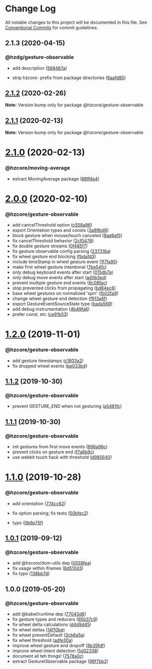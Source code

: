 # Change Log

All notable changes to this project will be documented in this file.
See [Conventional Commits](https://conventionalcommits.org) for commit guidelines.

## 2.1.3 (2020-04-15)


### @hzdg/gesture-observable

* add description ([568487a](https://github.com/hzdg/hz-core/commit/568487a))

* strip hzcore- prefix from package directories ([6aafd85](https://github.com/hzdg/hz-core/commit/6aafd85))


## [2.1.2](https://github.com/hzdg/hz-core/compare/@hzcore/gesture-observable@2.1.1...@hzcore/gesture-observable@2.1.2) (2020-02-26)

**Note:** Version bump only for package @hzcore/gesture-observable





## [2.1.1](https://github.com/hzdg/hz-core/compare/@hzcore/gesture-observable@2.1.0...@hzcore/gesture-observable@2.1.1) (2020-02-13)

**Note:** Version bump only for package @hzcore/gesture-observable





# [2.1.0](https://github.com/hzdg/hz-core/compare/@hzcore/gesture-observable@2.0.0...@hzcore/gesture-observable@2.1.0) (2020-02-13)


### @hzcore/moving-average

* extract MovingAverage package ([88ff4e4](https://github.com/hzdg/hz-core/commit/88ff4e4))


# [2.0.0](https://github.com/hzdg/hz-core/compare/@hzcore/gesture-observable@1.2.0...@hzcore/gesture-observable@2.0.0) (2020-02-10)


### @hzcore/gesture-observable

* add cancelThreshold option ([c558a96](https://github.com/hzdg/hz-core/commit/c558a96))
* export Orientation types and consts ([3a89bd6](https://github.com/hzdg/hz-core/commit/3a89bd6))
* block gesture when mouse/touch canceled ([8aa9af5](https://github.com/hzdg/hz-core/commit/8aa9af5))
* fix cancelThreshold behavior ([2cf0476](https://github.com/hzdg/hz-core/commit/2cf0476))
* fix double gesture streams ([0f485f7](https://github.com/hzdg/hz-core/commit/0f485f7))
* fix gesture observable config parsing ([237318a](https://github.com/hzdg/hz-core/commit/237318a))
* fix wheel gesture end blocking ([fbdafd3](https://github.com/hzdg/hz-core/commit/fbdafd3))
* include timeStamp in wheel gesture event ([1f7fa95](https://github.com/hzdg/hz-core/commit/1f7fa95))
* make first wheel gesture intentional ([7be54fc](https://github.com/hzdg/hz-core/commit/7be54fc))
* only debug keyboard events after start ([015db7a](https://github.com/hzdg/hz-core/commit/015db7a))
* only debug move events after start ([ad0b3ed](https://github.com/hzdg/hz-core/commit/ad0b3ed))
* prevent multiple gesture end events ([6c08fac](https://github.com/hzdg/hz-core/commit/6c08fac))
* stop prevented clicks from propagating ([bd84ec6](https://github.com/hzdg/hz-core/commit/bd84ec6))
* base wheel gestures on normalized 'spin' ([fb02fa9](https://github.com/hzdg/hz-core/commit/fb02fa9))
* change wheel gesture end detection ([f913a6f](https://github.com/hzdg/hz-core/commit/f913a6f))
* export GestureEventSourceState type ([bada569](https://github.com/hzdg/hz-core/commit/bada569))
* add debug instrumentation ([4b49fa6](https://github.com/hzdg/hz-core/commit/4b49fa6))
* prefer const, etc ([ce91b53](https://github.com/hzdg/hz-core/commit/ce91b53))


# [1.2.0](https://github.com/hzdg/hz-core/compare/@hzcore/gesture-observable@1.1.2...@hzcore/gesture-observable@1.2.0) (2019-11-01)


### @hzcore/gesture-observable

* add gesture timestamps ([c1803a2](https://github.com/hzdg/hz-core/commit/c1803a2))
* fix dropped wheel events ([be033b4](https://github.com/hzdg/hz-core/commit/be033b4))


## [1.1.2](https://github.com/hzdg/hz-core/compare/@hzcore/gesture-observable@1.1.1...@hzcore/gesture-observable@1.1.2) (2019-10-30)


### @hzcore/gesture-observable

* prevent GESTURE_END when not gesturing ([a5481fc](https://github.com/hzdg/hz-core/commit/a5481fc))


## [1.1.1](https://github.com/hzdg/hz-core/compare/@hzcore/gesture-observable@1.1.0...@hzcore/gesture-observable@1.1.1) (2019-10-30)


### @hzcore/gesture-observable

* init gestures from first move events ([896a96c](https://github.com/hzdg/hz-core/commit/896a96c))
* prevent clicks on gesture end ([f7a8b9c](https://github.com/hzdg/hz-core/commit/f7a8b9c))
* use webkit touch hack with threshold ([d985640](https://github.com/hzdg/hz-core/commit/d985640))


# [1.1.0](https://github.com/hzdg/hz-core/compare/@hzcore/gesture-observable@1.0.1...@hzcore/gesture-observable@1.1.0) (2019-10-28)


### @hzcore/gesture-observable

* add orientation ([774cc62](https://github.com/hzdg/hz-core/commit/774cc62))
* fix option parsing; fix tests ([50bfec2](https://github.com/hzdg/hz-core/commit/50bfec2))

* typo ([0b6e75f](https://github.com/hzdg/hz-core/commit/0b6e75f))


## [1.0.1](https://github.com/hzdg/hz-core/compare/@hzcore/gesture-observable@1.0.0...@hzcore/gesture-observable@1.0.1) (2019-09-12)


### @hzcore/gesture-observable

* add @hzcore/dom-utils dep ([0558fea](https://github.com/hzdg/hz-core/commit/0558fea))
* fix usage within iframes ([8d510d3](https://github.com/hzdg/hz-core/commit/8d510d3))
* fix typo ([138bb7d](https://github.com/hzdg/hz-core/commit/138bb7d))


## 1.0.0 (2019-05-20)


### @hzcore/gesture-observable

* add @babel/runtime dep ([77043d6](https://github.com/hzdg/hz-core/commit/77043d6))
* fix gesture types and reducers ([65b37c9](https://github.com/hzdg/hz-core/commit/65b37c9))
* fix wheel delta calculations ([d4d9d45](https://github.com/hzdg/hz-core/commit/d4d9d45))
* fix wheel deltas ([14f10be](https://github.com/hzdg/hz-core/commit/14f10be))
* fix wheel preventDefault ([3cb6a5a](https://github.com/hzdg/hz-core/commit/3cb6a5a))
* fix wheel threshold ([adfe30a](https://github.com/hzdg/hz-core/commit/adfe30a))
* improve wheel gesture end dropoff ([8b35fdf](https://github.com/hzdg/hz-core/commit/8b35fdf))
* improve wheel intent detection ([5d32338](https://github.com/hzdg/hz-core/commit/5d32338))
* document all teh things! ([7578a0c](https://github.com/hzdg/hz-core/commit/7578a0c))
* extract GestureObservable package ([96f7bb2](https://github.com/hzdg/hz-core/commit/96f7bb2))
